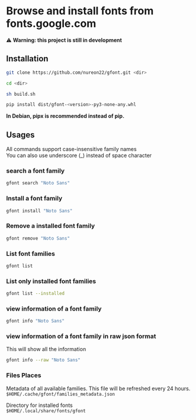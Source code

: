 # Browse and install fonts from fonts.google.com

⚠️ **Warning: this project is still in development**

## Installation

```sh
git clone https://github.com/nureon22/gfont.git <dir>

cd <dir>

sh build.sh

pip install dist/gfont-<version>-py3-none-any.whl
```

**In Debian, pipx is recommended instead of pip.**

## Usages

All commands support case-insensitive family names\
You can also use underscore (\_) instead of space character

### search a font family

```sh
gfont search "Noto Sans"
```

### Install a font family

```sh
gfont install "Noto Sans"
```

### Remove a installed font family

```sh
gfont remove "Noto Sans"
```

### List font families

```sh
gfont list
```

### List only installed font families

```sh
gfont list --installed
```

### view information of a font family

```sh
gfont info "Noto Sans"
```

### view information of a font family in raw json format

This will show all the information

```sh
gfont info --raw "Noto Sans"
```

### Files Places

Metadata of all available families. This file will be refreshed every 24 hours.\
`$HOME/.cache/gfont/families_metadata.json`

Directory for installed fonts\
`$HOME/.local/share/fonts/gfont`

